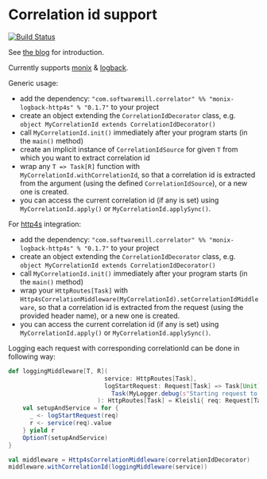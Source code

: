 # Correlation id support

[![Build Status](https://travis-ci.org/softwaremill/correlator.svg?branch=master)](https://travis-ci.org/softwaremill/correlator)

See [the blog](https://blog.softwaremill.com/correlation-ids-in-scala-using-monix-3aa11783db81) for introduction.

Currently supports [monix](https://monix.io) & [logback](https://logback.qos.ch).

Generic usage:

* add the dependency: `"com.softwaremill.correlator" %% "monix-logback-http4s" % "0.1.7"` to your project
* create an object extending the `CorrelationIdDecorator` class, e.g. `object MyCorrelationId extends CorrelationIdDecorator()`
* call `MyCorrelationId.init()` immediately after your program starts (in the `main()` method)
* create an implicit instance of `CorrelationIdSource` for given `T` from which you want to extract correlation id
* wrap any `T => Task[R]` function with `MyCorrelationId.withCorrelationId`, so that a correlation id is
extracted from the argument (using the defined `CorrelationIdSource`), or a new one is created.
* you can access the current correlation id (if any is set) using `MyCorrelationId.apply()` or `MyCorrelationId.applySync()`. 


For [http4s](https://http4s.org) integration:

* add the dependency: `"com.softwaremill.correlator" %% "monix-logback-http4s" % "0.1.7"` to your project
* create an object extending the `CorrelationIdDecorator` class, e.g. `object MyCorrelationId extends CorrelationIdDecorator()`
* call `MyCorrelationId.init()` immediately after your program starts (in the `main()` method)
* wrap your `HttpRoutes[Task]` with `Http4sCorrelationMiddleware(MyCorrelationId).setCorrelationIdMiddleware`, so that a correlation id is
extracted from the request (using the provided header name), or a new one is created.
* you can access the current correlation id (if any is set) using `MyCorrelationId.apply()` or `MyCorrelationId.applySync()`.

Logging each request with corresponding correlationId can be done in following way:
```scala
def loggingMiddleware[T, R](
                           service: HttpRoutes[Task],
                           logStartRequest: Request[Task] => Task[Unit] = req =>
                             Task(MyLogger.debug(s"Starting request to: ${req.uri.path}"))
                         ): HttpRoutes[Task] = Kleisli{ req: Request[Task] =>
    val setupAndService = for {
      _ <- logStartRequest(req)
      r <- service(req).value
    } yield r
    OptionT(setupAndService)
}

val middleware = Http4sCorrelationMiddleware(correlationIdDecorator)
middleware.withCorrelationId(loggingMiddleware(service))
```
